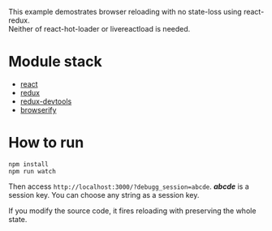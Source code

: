 This example demostrates browser reloading with no state-loss using react-redux.<br>
Neither of react-hot-loader or livereactload is needed.

# Module stack

* [react](https://facebook.github.io/react/)
* [redux](http://redux.js.org/)
* [redux-devtools](https://github.com/gaearon/redux-devtools)
* [browserify](http://browserify.org/)
 
# How to run

```
npm install
npm run watch
```

Then access `http://localhost:3000/?debugg_session=abcde`.
***abcde*** is a session key. You can choose any string as a session key.

If you modify the source code, it fires reloading with preserving the whole state.

